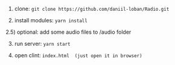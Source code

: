 1) clone:
```git clone https://github.com/daniil-loban/Radio.git```

2) install modules:
```yarn install```

2.5) optional: add some audio files to /audio folder

3) run server:
```yarn start```

4) open clint:
```index.html  (just open it in browser)```

